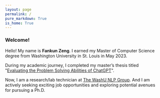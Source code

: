 ```yaml
---
layout: page
permalink: /
pure_markdown: True
is_home: True
---
```


### Welcome!

Hello! My name is **Fankun Zeng**. I earned my Master of Computer Science degree from Washington University in St. Louis in May 2023.

During my academic journey, I completed my master’s thesis titled "[Evaluating the Problem Solving Abilities of ChatGPT](https://openscholarship.wustl.edu/eng_etds/849/)".

Now, I am a research/lab technician at [The WashU NLP Group](https://nlp.wustl.edu). And I am actively seeking exciting job opportunities and exploring potential avenues for pursuing a Ph.D.
